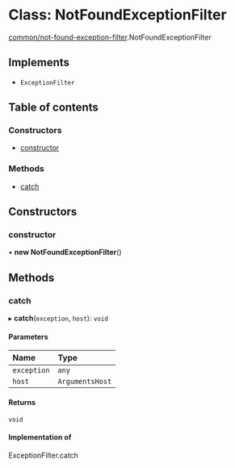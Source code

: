 # Class: NotFoundExceptionFilter

[common/not-found-exception-filter](../modules/common_not_found_exception_filter.md).NotFoundExceptionFilter

## Implements

- `ExceptionFilter`

## Table of contents

### Constructors

- [constructor](common_not_found_exception_filter.NotFoundExceptionFilter.md#constructor)

### Methods

- [catch](common_not_found_exception_filter.NotFoundExceptionFilter.md#catch)

## Constructors

### constructor

• **new NotFoundExceptionFilter**()

## Methods

### catch

▸ **catch**(`exception`, `host`): `void`

#### Parameters

| Name | Type |
| :------ | :------ |
| `exception` | `any` |
| `host` | `ArgumentsHost` |

#### Returns

`void`

#### Implementation of

ExceptionFilter.catch
